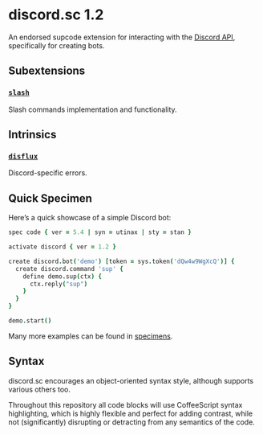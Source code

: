 # discord.sc 1.2

An endorsed supcode extension for interacting with the [Discord API](https://discord.com/developers/docs), specifically for creating bots.


## Subextensions

### [`slash`](slash)
Slash commands implementation and functionality.


## Intrinsics

### [`disflux`](disflux)
Discord-specific errors.


## Quick Specimen
Here’s a quick showcase of a simple Discord bot:

```coffee
spec code { ver = 5.4 | syn = utinax | sty = stan }

activate discord { ver = 1.2 }

create discord.bot('demo') [token = sys.token('dQw4w9WgXcQ')] {
  create discord.command 'sup' {
    define demo.sup(ctx) {
      ctx.reply("sup")
    }
  }
}

demo.start()
```

Many more examples can be found in [specimens](specimens).


## Syntax
discord.sc encourages an object-oriented syntax style, although supports various others too.

Throughout this repository all code blocks will use CoffeeScript syntax highlighting, which is highly flexible and perfect for adding contrast, while not (significantly) disrupting or detracting from any semantics of the code.
